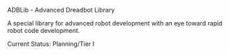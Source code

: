 ADBLib - Advanced Dreadbot Library

A special library for advanced robot development with an eye toward rapid robot code development.

Current Status: Planning/Tier I
